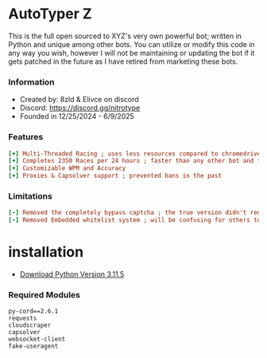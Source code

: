 # AutoTyper Z
This is the full open sourced to XYZ's very own powerful bot; written in Python and unique among other bots. You can utilize or modify this code in any way you wish, however I will not be maintaining or updating the bot if it gets patched in the future as I have retired from marketing these bots.

### Information
- Created by: 8zld & Elivce on discord
- Discord: https://discord.gg/nitrotype
- Founded in 12/25/2024 - 6/9/2025

### Features
```ini
[+] Multi-Threaded Racing ; uses less resources compared to chromedrivers or google itself
[+] Completes 2350 Races per 24 hours ; faster than any other bot and faster than auto reload
[+] Customizable WPM and Accuracy
[+] Proxies & Capsolver support ; prevented bans in the past
```
### Limitations
```ini
[-] Removed the completely bypass captcha ; the true version didn't require capsolver
[-] Removed Embedded whitelist system ; will be confusing for others to use
```

# installation
- [Download Python Version 3.11.5](https://www.python.org/downloads/release/python-3115/)
### Required Modules
```
py-cord==2.6.1
requests
cloudscraper
capsolver
websocket-client
fake-useragent
```
